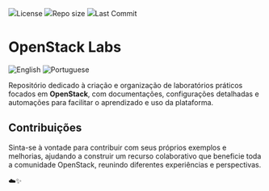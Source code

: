 <p style="line-height: 1.5;">
  <img src="https://img.shields.io/github/license/liviakarolayne/openstack-labs?color=5B0F3D" alt="License" />
  <img src="https://img.shields.io/github/repo-size/liviakarolayne/openstack-labs?color=5B0F3D" alt="Repo size" />
  <img src="https://img.shields.io/github/last-commit/liviakarolayne/openstack-labs?color=5B0F3D" alt="Last Commit" />
</p>

# OpenStack Labs

<p>
  <a href="../../README.md" style="text-decoration: none;">
    <img src="https://img.shields.io/badge/EN-A1A1A1?style=for-the-badge&logoColor=white&labelColor=A1A1A1" alt="English" />
  </a>
  <img src="https://img.shields.io/badge/PT-0E80C3?style=for-the-badge&logoColor=white&labelColor=0E80C3" alt="Portuguese" />

</p>

Repositório dedicado à criação e organização de laboratórios práticos focados em **OpenStack**, com documentações, configurações detalhadas e automações para facilitar o aprendizado e uso da plataforma.

## Contribuições

Sinta-se à vontade para contribuir com seus próprios exemplos e melhorias, ajudando a construir um recurso colaborativo que beneficie toda a comunidade OpenStack, reunindo diferentes experiências e perspectivas.

☁️✨
